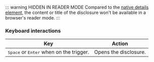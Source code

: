 ::: warning HIDDEN IN READER MODE
Compared to the [native details element](https://developer.mozilla.org/en-US/docs/Web/HTML/Element/details), the content or title of the disclosure won't be available in a browser's reader mode.
:::

### Keyboard interactions

| Key                                                       | Action                |
| --------------------------------------------------------- | --------------------- |
| <kbd>Space</kbd> or <kbd>Enter</kbd> when on the trigger. | Opens the disclosure. |
